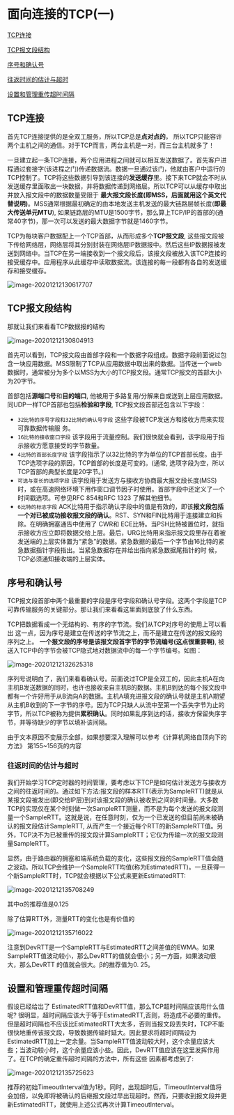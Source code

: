 # 面向连接的TCP(一)

[TCP连接](#TCP连接)

[TCP报文段结构](#TCP报文段结构)

[序号和确认号](#序号和确认号)

[往返时间的估计与超时](#往返时间的估计与超时)

[设置和管理重传超时间隔](#设置和管理重传超时间隔)



## TCP连接

首先TCP连接提供的是全双工服务，所以TCP总是**点对点的**， 所以TCP只能容许两个主机之间的通信。对于TCP而言，两台主机是一对，而三台主机就多了！

一旦建立起一条TCP连接，两个应用进程之间就可以相互发送数据了。首先客户进程通过套接字(该进程之门)传递数据流。数据一旦通过该门，他就由客户中运行的TCP控制了。TCP将这些数据引导到该连接的**发送缓存**里。接下来TCP就会不时从发送缓存里面取出一块数据，并将数据传递到网络层。所以TCP可以从缓存中取出并放入报文段中的数据数量受限于 **最大报文段长度(即MSS，后面就用这个英文代替说明)**。MSS通常根据最初确定的由本地发送主机发送的最大链路层帧长度(**即最大传送单元MTU**), 如果链路层的MTU是1500字节，那么算上TCP/IP的首部的(通常40字节)，那一次可以发送的最大数据字节就是1460字节。

TCP为每块客户数据配上一个TCP首部，从而形成多个**TCP报文段**, 这些报文段被下传给网络层，网络层将其分别封装在网络层IP数据报中。然后这些IP数据报被发送到网络中。当TCP在另一端接收到一个报文段后，该报文段被放入该TCP连接的接受缓存中。应用程序从此缓存中读取数据流。该连接的每一段都有各自的发送缓存和接受缓存。

 ![image-20201212130617707](https://zouyishan.oss-cn-beijing.aliyuncs.com/images/20201212135656.png)



## TCP报文段结构

那就让我们来看看TCP数据报的结构

![image-20201212130804913](https://zouyishan.oss-cn-beijing.aliyuncs.com/images/20201212135652.png)

首先可以看到，TCP报文段由首部字段和一个数据字段组成。数据字段前面说过包含一块应用数据。MSS限制了TCP从应用数据中取出来的数据。当传送一个web数据时，通常被分为多个以MSS为大小的TCP报文段。通常TCP报文的首部大小为20字节。

首部包括**源端口号**和**目的端口**, 他被用于多路复用/分解来自或送到上层应用数据。同UDP一样TCP首部也包括**检验和字段**, TCP报文段首部还包含以下字段：

* `32比特的序号字段和32比特的确认号字段`  这些字段被TCP发送方和接收方用来实现可靠数据传输服 务。
* `16比特的接收窗口字段`  该字段用于流量控制。我们很快就会看到，该字段用于指示接收方愿意接受的字节数量。
*  `4比特的首部长度字段`  该字段指示了以32比特的字为单位的TCP首部长度。由于TCP选项字段的原因，TCP首部的长度是可变的。(通常, 选项字段为空，所以TCP首部的典型长度是20字节。)
* `可选与变长的选项字段`  该字段用于发送方与接收方协商最大报文段长度(MSS)时，或在高速网络环境下用作窗口调节因子时使用。首部字段中还定义了一个时间戳选项。可参见RFC 854和RFC 1323 了解其他细节。
* `6比特的标志字段`  ACK比特用于指示确认字段中的值是有效的，即该**报文段包括一个对已被成功接收报文段的确认**。RST、SYN和FIN比特用于连接建立和拆除。在明确拥塞通告中使用了 CWR和 ECE比特。当PSH比特被置位时，就指示接收方应立即将数据交给上层。最后，URG比特用来指示报文段里存在着被发送端的上层实体置为“紧急”的数据。紧急数据的最后一个字节由16比特的紧急数据指针字段指出。当紧急数据存在并给出指向紧急数据尾指针的时 候，TCP必须通知接收端的上层实体。



## 序号和确认号

TCP报文段首部中两个最重要的字段是序号字段和确认号字段。这两个字段是TCP可靠传输服务的关键部分。那让我们来看看这里面到底放了什么东西。

TCP把数据看成一个无结构的、有序的字节流。我们从TCP对序号的使用上可以看出 这一点，因为序号是建立在传送的字节流之上，而不是建立在传送的报文段的序列之上。 **一个报文段的序号是该报文段首字节的字节流编号(这点很重要啊)**,  被送入TCP中的字节会被TCP隐式地对数据流中的每一个字节编号。如图：

![image-20201212132625318](https://zouyishan.oss-cn-beijing.aliyuncs.com/images/20201212135649.png)

序列号说明白了，我们来看看确认号。前面说过TCP是全双工的，因此主机A在向主机B发送数据的同时，也许也接收来自主机B的数据。主机B到达的每个报文段中都有一个许好用于从B流向A的数据。主机A填充进报文段的确认号就是主机A期望从主机B收到的下一字节的序号。因为TCP只缺人从流中至第一个丢失字节为止的字节，所以TCP被称为提供**累积确认**。同时如果乱序到达的话，接收方保留失序字节，并等待缺少的字节以填补该间隔。

由于文本原因不变展示全部，如果想要深入理解可以参考《计算机网络自顶向下的方法》 第155~156页的内容

### 往返时间的估计与超时

我们开始学习TCP定时器的时间管理，要考虑以下TCP是如何估计发送方与接收方之间的往返时间的。通过如下方法:报文段的样本RTT(表示为SampleRTT)就是从某报文段被发出(即交给IP层)到对该报文段的确认被收到之间的时间量。大多数TCP的实现仅在某个时刻做一次SampleRTT测量，而不是为每个发送的报文段测量一个SampleRTT。这就是说，在任意时刻，仅为一个已发送的但目前尚未被确认的报文段估计SampleRTT, 从而产生一个接近每个RTT的新SampleRTT值。另外，TCP决不为已被重传的报文段计算SampleRTT；它仅为传输一次的报文段测量SampleRTT。

显然，由于路由器的拥塞和端系统负载的变化，这些报文段的SampleRTT值会随之波动。所以TCP会维护一个SampleRTT均值(称为EstimatedRTT)。一旦获得一个新SampleRTT时，TCP就会根据以下公式来更新EstimatedRTT:

![image-20201212135708249](https://zouyishan.oss-cn-beijing.aliyuncs.com/images/20201212135828.png)

其中α的推荐值是0.125



除了估算RTT外，测量RTT的变化也是有价值的

![image-20201212135716022](https://zouyishan.oss-cn-beijing.aliyuncs.com/images/20201212135824.png)

注意到DevRTT是一个SampleRTT与EstimatedRTT之间差值的EWMA。如果SampleRTT值波动较小，那么DevRTT的值就会很小；另一方面，如果波动很大，那么DevRTT 的值就会很大。β的推荐值为0. 25。



## 设置和管理重传超时间隔

假设已经给岀了 EstimatedRTT值和DevRTT值，那么TCP超时间隔应该用什么值呢? 很明显，超时间隔应该大于等于EstimatedRTT,否则，将造成不必要的重传。但是超时间隔也不应该比EstimatedRTT大太多，否则当报文段丢失时，TCP不能很快地重传该报文段，导致数据传输时延大。因此要求将超时间隔设为EstimatedRTT加上一定余量。当SampleRTT值波动较大时，这个余量应该大些；当波动较小时，这个余量应该小些。因此，DevRTT值应该在这里发挥作用了。在TCP的确定重传超时间隔的方法中，所有这些 因素都考虑到了: 

![image-20201212135725623](https://zouyishan.oss-cn-beijing.aliyuncs.com/images/20201212135820.png)

推荐的初始TimeoutInterval值为1秒。同时，出现超时后，TimeoutInterval值将会加倍，以免即将被确认的后继报文段过早出现超时。然而，只要收到报文段并更新EstimatedRTT，就使用上述公式再次计算TimeoutInterval。

